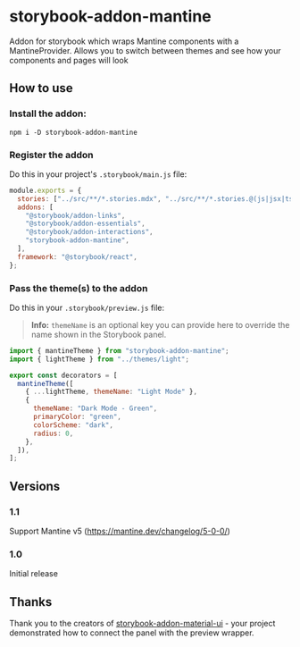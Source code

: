 # storybook-addon-mantine

Addon for storybook which wraps Mantine components with a MantineProvider. Allows you to switch between themes and see how your components and pages will look

## How to use

### Install the addon:

```shell
npm i -D storybook-addon-mantine
```

### Register the addon

Do this in your project's `.storybook/main.js` file:

```js
module.exports = {
  stories: ["../src/**/*.stories.mdx", "../src/**/*.stories.@(js|jsx|ts|tsx)"],
  addons: [
    "@storybook/addon-links",
    "@storybook/addon-essentials",
    "@storybook/addon-interactions",
    "storybook-addon-mantine",
  ],
  framework: "@storybook/react",
};
```

### Pass the theme(s) to the addon

Do this in your `.storybook/preview.js` file:

> **Info:** `themeName` is an optional key you can provide here to override the name shown in the Storybook panel.

```js
import { mantineTheme } from "storybook-addon-mantine";
import { lightTheme } from "../themes/light";

export const decorators = [
  mantineTheme([
    { ...lightTheme, themeName: "Light Mode" },
    {
      themeName: "Dark Mode - Green",
      primaryColor: "green",
      colorScheme: "dark",
      radius: 0,
    },
  ]),
];
```

## Versions

### 1.1

Support Mantine v5 (https://mantine.dev/changelog/5-0-0/)

### 1.0

Initial release

## Thanks

Thank you to the creators of [storybook-addon-material-ui](https://github.com/react-theming/storybook-addon-material-ui) - your project demonstrated how to connect the panel with the preview wrapper.
